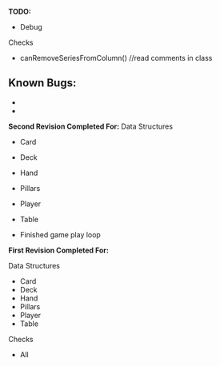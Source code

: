 **TODO:**
- Debug

Checks
- canRemoveSeriesFromColumn() //read comments in class

**Known Bugs:**
- 
- 
- 



**Second Revision Completed For:**
Data Structures
- Card
- Deck
- Hand
- Pillars
- Player
- Table

- Finished game play loop

**First Revision Completed For:**

Data Structures
- Card
- Deck
- Hand
- Pillars
- Player
- Table

Checks
- All
